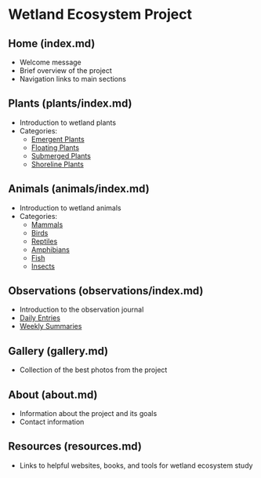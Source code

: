 # Wetland Ecosystem Project

## Home (index.md)
- Welcome message
- Brief overview of the project
- Navigation links to main sections

## Plants (plants/index.md)
- Introduction to wetland plants
- Categories:
  - [Emergent Plants](plants/emergent.md)
  - [Floating Plants](plants/floating.md)
  - [Submerged Plants](plants/submerged.md)
  - [Shoreline Plants](plants/shoreline.md)

## Animals (animals/index.md)
- Introduction to wetland animals
- Categories:
  - [Mammals](animals/mammals.md)
  - [Birds](animals/birds.md)
  - [Reptiles](animals/reptiles.md)
  - [Amphibians](animals/amphibians.md)
  - [Fish](animals/fish.md)
  - [Insects](animals/insects.md)

## Observations (observations/index.md)
- Introduction to the observation journal
- [Daily Entries](observations/daily-entries.md)
- [Weekly Summaries](observations/weekly-summaries.md)

## Gallery (gallery.md)
- Collection of the best photos from the project

## About (about.md)
- Information about the project and its goals
- Contact information

## Resources (resources.md)
- Links to helpful websites, books, and tools for wetland ecosystem study

